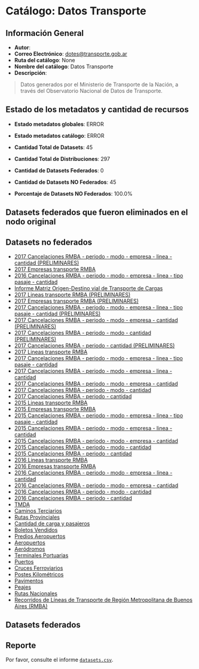
# Catálogo: Datos Transporte

## Información General

- **Autor**: 
- **Correo Electrónico**: dotes@transporte.gob.ar
- **Ruta del catálogo**: None
- **Nombre del catálogo**: Datos Transporte
- **Descripción**:

> Datos generados por el Ministerio de Transporte de la Nación, a través del Observatorio Nacional de Datos de Transporte.

## Estado de los metadatos y cantidad de recursos

- **Estado metadatos globales**: ERROR
- **Estado metadatos catálogo**: ERROR
- **Cantidad Total de Datasets**: 45
- **Cantidad Total de Distribuciones**: 297

- **Cantidad de Datasets Federados**: 0
- **Cantidad de Datasets NO Federados**: 45
- **Porcentaje de Datasets NO Federados**: 100.0%

## Datasets federados que fueron eliminados en el nodo original



## Datasets no federados

- [2017 Cancelaciones RMBA - periodo - modo - empresa - linea - cantidad (PRELIMINARES)](https://datos.transporte.gob.ar/dataset/2017-cancelaciones-rmba-periodo-modo-empresa-linea-cantidad-preliminares)
- [2017 Empresas transporte RMBA](https://datos.transporte.gob.ar/dataset/2017-empresas-transporte-rmba)
- [2016 Cancelaciones RMBA - periodo - modo - empresa - linea - tipo pasaje - cantidad](https://datos.transporte.gob.ar/dataset/2016-cancelaciones-rmba-periodo-modo-empresa-linea-tipo-pasaje-cantidad)
- [Informe Matriz Origen-Destino vial de Transporte de Cargas](https://datos.transporte.gob.ar/dataset/informe-matriz-origen-destino-vial-de-transporte-de-cargas)
- [2017 Lineas transporte RMBA (PRELIMINARES)](https://datos.transporte.gob.ar/dataset/2017-lineas-transporte-rmba-preliminares)
- [2017 Empresas transporte RMBA (PRELIMINARES)](https://datos.transporte.gob.ar/dataset/2017-empresas-transporte-rmba-preliminares)
- [2017 Cancelaciones RMBA - periodo - modo - empresa - linea - tipo pasaje - cantidad (PRELIMINARES)](https://datos.transporte.gob.ar/dataset/2017-cancelaciones-rmba-periodo-modo-empresa-linea-tipo-pasaje-cantidad-preliminares)
- [2017 Cancelaciones RMBA - periodo - modo - empresa - cantidad (PRELIMINARES)](https://datos.transporte.gob.ar/dataset/2017-cancelaciones-rmba-periodo-modo-empresa-cantidad-preliminares)
- [2017 Cancelaciones RMBA - periodo - modo - cantidad (PRELIMINARES)](https://datos.transporte.gob.ar/dataset/2017-cancelaciones-rmba-periodo-modo-cantidad-preliminares)
- [2017 Cancelaciones RMBA - periodo - cantidad (PRELIMINARES)](https://datos.transporte.gob.ar/dataset/2017-cancelaciones-rmba-periodo-cantidad-preliminares)
- [2017 Lineas transporte RMBA](https://datos.transporte.gob.ar/dataset/2017-lineas-transporte-rmba)
- [2017 Cancelaciones RMBA - periodo - modo - empresa - linea - tipo pasaje - cantidad](https://datos.transporte.gob.ar/dataset/2017-cancelaciones-rmba-periodo-modo-empresa-linea-tipo-pasaje-cantidad)
- [2017 Cancelaciones RMBA - periodo - modo - empresa - linea - cantidad](https://datos.transporte.gob.ar/dataset/2017-cancelaciones-rmba-periodo-modo-empresa-linea-cantidad)
- [2017 Cancelaciones RMBA - periodo - modo - empresa - cantidad](https://datos.transporte.gob.ar/dataset/2017-cancelaciones-rmba-periodo-modo-empresa-cantidad)
- [2017 Cancelaciones RMBA - periodo - modo - cantidad](https://datos.transporte.gob.ar/dataset/2017-cancelaciones-rmba-periodo-modo-cantidad)
- [2017 Cancelaciones RMBA - periodo - cantidad](https://datos.transporte.gob.ar/dataset/2017-cancelaciones-rmba-periodo-cantidad)
- [2015 Lineas transporte RMBA](https://datos.transporte.gob.ar/dataset/2015-lineas-transporte-rmba)
- [2015 Empresas transporte RMBA](https://datos.transporte.gob.ar/dataset/2015-empresas-transporte-rmba)
- [2015 Cancelaciones RMBA - periodo - modo - empresa - linea - tipo pasaje - cantidad](https://datos.transporte.gob.ar/dataset/2015-cancelaciones-rmba-periodo-modo-empresa-linea-tipo-pasaje-cantidad)
- [2015 Cancelaciones RMBA - periodo - modo - empresa - linea - cantidad](https://datos.transporte.gob.ar/dataset/2015-cancelaciones-rmba-periodo-modo-empresa-linea-cantidad)
- [2015 Cancelaciones RMBA - periodo - modo - empresa - cantidad](https://datos.transporte.gob.ar/dataset/2015-cancelaciones-rmba-periodo-modo-empresa-cantidad)
- [2015 Cancelaciones RMBA - periodo - modo - cantidad](https://datos.transporte.gob.ar/dataset/2015-cancelaciones-rmba-periodo-modo-cantidad)
- [2015 Cancelaciones RMBA - periodo - cantidad](https://datos.transporte.gob.ar/dataset/2015-cancelaciones-rmba-periodo-cantidad)
- [2016 Lineas transporte RMBA](https://datos.transporte.gob.ar/dataset/2016-lineas-transporte-rmba)
- [2016 Empresas transporte RMBA](https://datos.transporte.gob.ar/dataset/2016-empresas-transporte-rmba)
- [2016 Cancelaciones RMBA - periodo - modo - empresa - linea - cantidad](https://datos.transporte.gob.ar/dataset/2016-cancelaciones-rmba-periodo-modo-empresa-linea-cantidad)
- [2016 Cancelaciones RMBA - periodo - modo - empresa - cantidad](https://datos.transporte.gob.ar/dataset/2016-cancelaciones-rmba-periodo-modo-empresa-cantidad)
- [2016 Cancelaciones RMBA - periodo - modo - cantidad](https://datos.transporte.gob.ar/dataset/2016-cancelaciones-rmba-periodo-modo-cantidad)
- [2016 Cancelaciones RMBA - periodo - cantidad](https://datos.transporte.gob.ar/dataset/datos-transporte-gob-ar-dataset-cancelaciones-rmba-periodo-cantidad)
- [TMDA](https://datos.transporte.gob.ar/dataset/tmda)
- [Caminos Terciarios](https://datos.transporte.gob.ar/dataset/caminos-terciarios)
- [Rutas Provinciales](https://datos.transporte.gob.ar/dataset/rutas-provinciales)
- [Cantidad de carga y pasajeros](https://datos.transporte.gob.ar/dataset/cantidad-de-carga-y-pasajeros)
- [Boletos Vendidos](https://datos.transporte.gob.ar/dataset/boletos-vendidos)
- [Predios Aeropuertos](https://datos.transporte.gob.ar/dataset/predios-aeropuertos)
- [Aeropuertos](https://datos.transporte.gob.ar/dataset/aeropuertosargentina)
- [Aeródromos](https://datos.transporte.gob.ar/dataset/aerodromos)
- [Terminales Portuarias](https://datos.transporte.gob.ar/dataset/terminales-portuarias)
- [Puertos](https://datos.transporte.gob.ar/dataset/puertos)
- [Cruces Ferroviarios](https://datos.transporte.gob.ar/dataset/cruces-ferroviarios)
- [Postes Kilométricos](https://datos.transporte.gob.ar/dataset/postes-kilometricos)
- [Pavimentos](https://datos.transporte.gob.ar/dataset/pavimentos)
- [Peajes](https://datos.transporte.gob.ar/dataset/peajes)
- [Rutas Nacionales](https://datos.transporte.gob.ar/dataset/rutas-nacionales)
- [Recorridos de Líneas de Transporte de Región Metropolitana de Buenos Aires (RMBA)](https://datos.transporte.gob.ar/dataset/recorridos-de-lineas-de-transporte-rmba-jn)

## Datasets federados



## Reporte

Por favor, consulte el informe [`datasets.csv`](datasets.csv).
